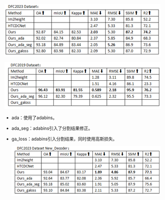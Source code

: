![image-20240507114242399](./images/5_7_1.png)

![image-20240507114335005](./images/5_7_2.png)

* ada：使用了adabins。

* ada_seg：adabins引入了分割结果修正。

* ga_loss：adabins引入分割结果，同时使用高斯损失。

  ![image-20240507114402685](./images/5_7_3.png)
